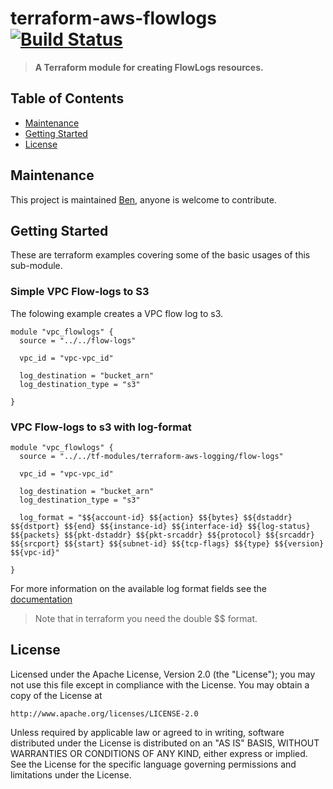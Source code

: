 # terraform-aws-flowlogs [![Build Status](https://github.com/barundel/terraform-aws-flowlogs/workflows/build/badge.svg)](https://github.com/barundel/terraform-aws-flowlogs/actions)

> **A Terraform module for creating FlowLogs resources.**

## Table of Contents

- [Maintenance](#maintenance)
- [Getting Started](#getting-started)
- [License](#license)

## Maintenance

This project is maintained [Ben](https://github.com/barundel), anyone is welcome to contribute. 


## Getting Started

These are terraform examples covering some of the basic usages of this sub-module.

### Simple VPC Flow-logs to S3

The folowing example creates a VPC flow log to s3. 
````
module "vpc_flowlogs" {
  source = "../../flow-logs"

  vpc_id = "vpc-vpc_id"

  log_destination = "bucket_arn"
  log_destination_type = "s3"

}
````

### VPC Flow-logs to s3 with log-format

````
module "vpc_flowlogs" {
  source = "../../tf-modules/terraform-aws-logging/flow-logs"

  vpc_id = "vpc-vpc_id"

  log_destination = "bucket_arn"
  log_destination_type = "s3"

  log_format = "$${account-id} $${action} $${bytes} $${dstaddr} $${dstport} $${end} $${instance-id} $${interface-id} $${log-status} $${packets} $${pkt-dstaddr} $${pkt-srcaddr} $${protocol} $${srcaddr} $${srcport} $${start} $${subnet-id} $${tcp-flags} $${type} $${version} $${vpc-id}"

}
````

For more information on the available log format fields see the [documentation](https://docs.aws.amazon.com/vpc/latest/userguide/flow-logs.html) 

> Note that in terraform you need the double $$ format. 

<!--- BEGIN_TF_DOCS --->

<!--- END_TF_DOCS --->

## License

Licensed under the Apache License, Version 2.0 (the "License");
you may not use this file except in compliance with the License.
You may obtain a copy of the License at

    http://www.apache.org/licenses/LICENSE-2.0

Unless required by applicable law or agreed to in writing, software
distributed under the License is distributed on an "AS IS" BASIS,
WITHOUT WARRANTIES OR CONDITIONS OF ANY KIND, either express or implied.
See the License for the specific language governing permissions and
limitations under the License.